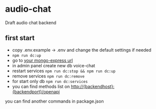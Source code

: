 # audio-chat
Draft audio chat backend

## first start
- copy .env.example -> .env and change the default settings if needed
- `npm run dc:up`
- go to [your mongo-express url](http://localhost:8082/ "default mongo-express url")
- in admin panel create new db voice-chat
- restart services `npm run dc:stop && npm run dc:up`
- remove services `npm run dc:remove`
- for start only db `npm run dc:services`
- you can find methods list on [http://{backendhost}:{backendport}/openapi](http://localhost:3030/openapi)


you can find another commands in package.json
